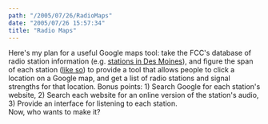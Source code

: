 ```yaml
---
path: "/2005/07/26/RadioMaps" 
date: "2005/07/26 15:57:34" 
title: "Radio Maps" 
---
```

Here's my plan for a useful Google maps tool: take the FCC's database of radio station information (e.g. <a href="http://www.fcc.gov/fcc-bin/fmq?state=IA&amp;call=&amp;city=des+moines&amp;arn=&amp;serv=&amp;vac=&amp;freq=0.0&amp;fre2=107.9&amp;facid=&amp;class=&amp;dkt=&amp;list=0&amp;dist=&amp;dlat2=&amp;mlat2=&amp;slat2=&amp;NS=N&amp;dlon2=&amp;mlon2=&amp;slon2=&amp;EW=W&amp;size=9">stations in Des Moines</a>), and figure the span of each station (<a href="http://www.fcc.gov/fcc-bin/FMTV-service-area?n=FM300179.html">like so</a>) to provide a tool that allows people to click a location on a Google map, and get a list of radio stations and signal strengths for that location. Bonus points: 1) Search Google for each station's website, 2) Search each website for an online version of the station's audio, 3) Provide an interface for listening to each station.<br>Now, who wants to make it?